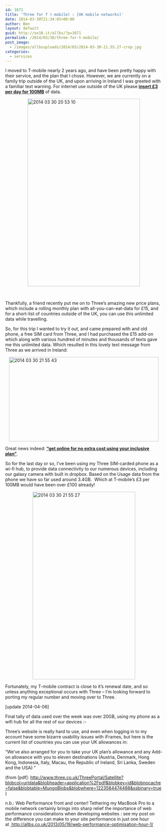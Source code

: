 ```yaml
---
id: 1671
title: 'Three for T (-mobile) : [UK mobile networks]'
date: 2014-03-30T21:34:03+00:00
author: Ben
layout: default
guid: http://ox10.it/allbs/?p=1671
permalink: /2014/03/30/three-for-t-mobile/
post_image:
  - /images/allbsuploads/2014/03/2014-03-30-21.55.27-crop.jpg
categories:
  - services
---
```

I moved to T-mobile nearly 2 years ago, and have been pretty happy with their service, and the plan that I chose. However, we are currently on a family trip outside of the UK, and upon arriving in Ireland I was greeted with a familiar text warning. For internet use outside of the UK please **<span style="text-decoration: underline;">insert £3 per day for 100MB</span>** of data.

<img style="display: block; margin-left: auto; margin-right: auto;" title="2014-03-30 20.53.10.png" src="http://ox10.it/allbs/wp-content/uploads/2014/03/2014-03-30-20.53.10.png" alt="2014 03 30 20 53 10" width="360" height="600" border="0" />

&nbsp;

Thankfully, a friend recently put me on to Three’s amazing new price plans, which include a rolling monthly plan with all-you-can-eat-data for £15, and for a short-list of countries outside of the UK, you can use this unlimited data while travelling.

So, for this trip I wanted to try it out, and came prepared with and old phone, a free SIM card from Three, and I had purchased the £15 add-on which along with various hundred of minutes and thousands of texts gave me this unlimited data. Which resulted in this lovely text message from Three as we arrived in Ireland:

<img style="display: block; margin-left: auto; margin-right: auto; border: 0px;" title="2014-03-30 21.55.43.jpg" src="http://ox10.it/allbs/wp-content/uploads/2014/03/2014-03-30-21.55.43.jpg" alt="2014 03 30 21 55 43" width="480" height="270" border="0" />

Great news indeed: **<span style="text-decoration: underline;">“get online for no extra cost using your inclusive plan”</span>**.

So for the last day or so, I’ve been using my Three SIM-carded phone as a wi-fi hub, to provide data connectivity to our numerous devices, including our galaxy camera with built in dropbox. Based on the Usage data from the phone we have so far used around 3.4GB.  Which at T-mobile’s £3 per 100MB would have been over £100 already!

<img style="display: block; margin-left: auto; margin-right: auto;" title="2014-03-30 21.55.27.jpg" src="http://ox10.it/allbs/wp-content/uploads/2014/03/2014-03-30-21.55.27.jpg" alt="2014 03 30 21 55 27" width="329" height="600" border="0" />

Fortunately, my T-mobile contract is close to it’s renewal date, and so unless anything exceptional occurs with Three &#8211; I’m looking forward to porting my regular number and moving over to Three.

[update 2014-04-06]

Final tally of data used over the week was over 20GB, using my phone as a wifi hub for all the rest of our devices <img src="http://allbs.co.uk/wp-includes/images/smilies/simple-smile.png" alt=":-)" class="wp-smiley" style="height: 1em; max-height: 1em;" />

Three&#8217;s website is really hard to use, and even when logging in to my account have some bizarre usability issues with iFrames, but here is the current list of countries you can use your UK allowances in:

&#8220;We’ve also arranged for you to take your UK plan’s allowance and any Add-on allowance with you to eleven destinations (Austria, Denmark, Hong Kong, Indonesia, Italy, Macau, the Republic of Ireland, Sri Lanka, Sweden and the USA) &#8221;

(from [pdf]: <a title="http://www.three.co.uk/ThreePortal/Satellite?blobcol=urldata&blobheader=application%2Fpdf&blobkey=id&blobnocache=false&blobtable=MungoBlobs&blobwhere=1223584474488&ssbinary=true" href="http://www.three.co.uk/ThreePortal/Satellite?blobcol=urldata&blobheader=application%2Fpdf&blobkey=id&blobnocache=false&blobtable=MungoBlobs&blobwhere=1223584474488&ssbinary=true" target="_blank">http://www.three.co.uk/ThreePortal/Satellite?blobcol=urldata&blobheader=application%2Fpdf&blobkey=id&blobnocache=false&blobtable=MungoBlobs&blobwhere=1223584474488&ssbinary=true</a> )

n.b.: Web Performance front and center! Tethering my MacBook Pro to a mobile network certainly brings into sharp relief the importance of web performance considerations when developing websites : see my post on the difference you can make to your site performance in just one hour at <a title="http://allbs.co.uk/2013/05/19/web-performance-optimisation-hour-1/" href="http://allbs.co.uk/2013/05/19/web-performance-optimisation-hour-1/" target="_blank"> http://allbs.co.uk/2013/05/19/web-performance-optimisation-hour-1/</a>

&nbsp;
